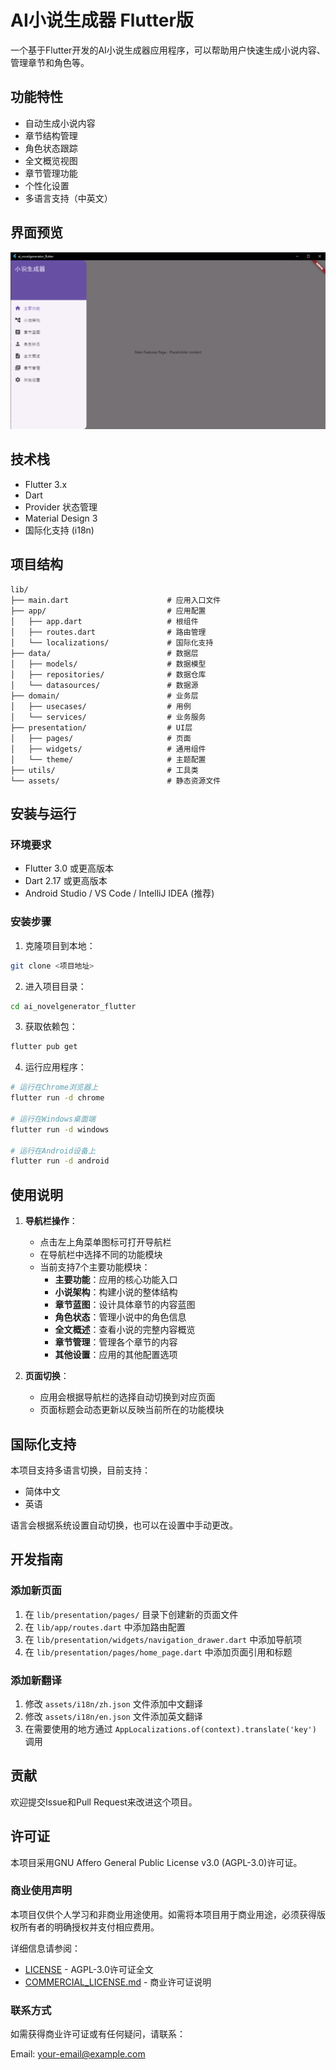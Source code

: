 # AI小说生成器 Flutter版

一个基于Flutter开发的AI小说生成器应用程序，可以帮助用户快速生成小说内容、管理章节和角色等。

## 功能特性

- 自动生成小说内容
- 章节结构管理
- 角色状态跟踪
- 全文概览视图
- 章节管理功能
- 个性化设置
- 多语言支持（中英文）

## 界面预览

![主界面](screenshots/main_interface.png)

## 技术栈

- Flutter 3.x
- Dart
- Provider 状态管理
- Material Design 3
- 国际化支持 (i18n)

## 项目结构

```
lib/
├── main.dart                      # 应用入口文件
├── app/                           # 应用配置
│   ├── app.dart                   # 根组件
│   ├── routes.dart                # 路由管理
│   └── localizations/             # 国际化支持
├── data/                          # 数据层
│   ├── models/                    # 数据模型
│   ├── repositories/              # 数据仓库
│   └── datasources/               # 数据源
├── domain/                        # 业务层
│   ├── usecases/                  # 用例
│   └── services/                  # 业务服务
├── presentation/                  # UI层
│   ├── pages/                     # 页面
│   ├── widgets/                   # 通用组件
│   └── theme/                     # 主题配置
├── utils/                         # 工具类
└── assets/                        # 静态资源文件
```

## 安装与运行

### 环境要求

- Flutter 3.0 或更高版本
- Dart 2.17 或更高版本
- Android Studio / VS Code / IntelliJ IDEA (推荐)

### 安装步骤

1. 克隆项目到本地：
```bash
git clone <项目地址>
```

2. 进入项目目录：
```bash
cd ai_novelgenerator_flutter
```

3. 获取依赖包：
```bash
flutter pub get
```

4. 运行应用程序：
```bash
# 运行在Chrome浏览器上
flutter run -d chrome

# 运行在Windows桌面端
flutter run -d windows

# 运行在Android设备上
flutter run -d android
```

## 使用说明

1. **导航栏操作**：
   - 点击左上角菜单图标可打开导航栏
   - 在导航栏中选择不同的功能模块
   - 当前支持7个主要功能模块：
     - **主要功能**：应用的核心功能入口
     - **小说架构**：构建小说的整体结构
     - **章节蓝图**：设计具体章节的内容蓝图
     - **角色状态**：管理小说中的角色信息
     - **全文概述**：查看小说的完整内容概览
     - **章节管理**：管理各个章节的内容
     - **其他设置**：应用的其他配置选项

2. **页面切换**：
   - 应用会根据导航栏的选择自动切换到对应页面
   - 页面标题会动态更新以反映当前所在的功能模块

## 国际化支持

本项目支持多语言切换，目前支持：
- 简体中文
- 英语

语言会根据系统设置自动切换，也可以在设置中手动更改。

## 开发指南

### 添加新页面

1. 在 `lib/presentation/pages/` 目录下创建新的页面文件
2. 在 `lib/app/routes.dart` 中添加路由配置
3. 在 `lib/presentation/widgets/navigation_drawer.dart` 中添加导航项
4. 在 `lib/presentation/pages/home_page.dart` 中添加页面引用和标题

### 添加新翻译

1. 修改 `assets/i18n/zh.json` 文件添加中文翻译
2. 修改 `assets/i18n/en.json` 文件添加英文翻译
3. 在需要使用的地方通过 `AppLocalizations.of(context).translate('key')` 调用

## 贡献

欢迎提交Issue和Pull Request来改进这个项目。

## 许可证

本项目采用GNU Affero General Public License v3.0 (AGPL-3.0)许可证。

### 商业使用声明

本项目仅供个人学习和非商业用途使用。如需将本项目用于商业用途，必须获得版权所有者的明确授权并支付相应费用。

详细信息请参阅：
- [LICENSE](LICENSE) - AGPL-3.0许可证全文
- [COMMERCIAL_LICENSE.md](COMMERCIAL_LICENSE.md) - 商业许可证说明

### 联系方式

如需获得商业许可证或有任何疑问，请联系：

Email: your-email@example.com